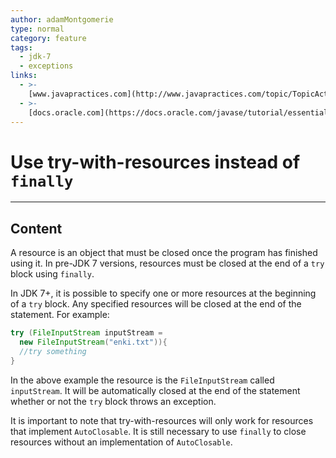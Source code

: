 ```yaml
---
author: adamMontgomerie
type: normal
category: feature
tags:
  - jdk-7
  - exceptions
links:
  - >-
    [www.javapractices.com](http://www.javapractices.com/topic/TopicAction.do?Id=25){website}
  - >-
    [docs.oracle.com](https://docs.oracle.com/javase/tutorial/essential/exceptions/tryResourceClose.html){website}
---
```


# Use try-with-resources instead of `finally`


---

## Content

A resource is an object that must be closed once the program has finished using it. In pre-JDK 7 versions, resources must be closed at the end of a `try` block using `finally`. 

In JDK 7+, it is possible to specify one or more resources at the beginning of a `try` block. Any specified resources will be closed at the end of the statement. For example:

```java
try (FileInputStream inputStream = 
  new FileInputStream("enki.txt")){
  //try something
}
```

In the above example the resource is the `FileInputStream` called `inputStream`. It will be automatically closed at the end of the statement whether or not the `try` block throws an exception.

It is important to note that try-with-resources will only work for resources that implement `AutoClosable`. It is still necessary to use `finally` to close resources without an implementation of `AutoClosable`.
